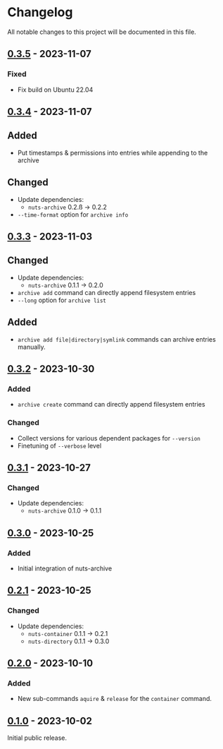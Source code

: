 # Changelog

All notable changes to this project will be documented in this file.

## [0.3.5] - 2023-11-07

### Fixed

- Fix build on Ubuntu 22.04

## [0.3.4] - 2023-11-07

## Added

- Put timestamps & permissions into entries while appending to the archive

## Changed

- Update dependencies:
  * `nuts-archive` 0.2.ß -> 0.2.2
- `--time-format` option for `archive info`

## [0.3.3] - 2023-11-03

## Changed

- Update dependencies:
  * `nuts-archive` 0.1.1 -> 0.2.0
- `archive add` command can directly append filesystem entries
- `--long` option for `archive list`

## Added

- `archive add file|directory|symlink` commands can archive entries manually.

## [0.3.2] - 2023-10-30

### Added

- `archive create` command can directly append filesystem entries

### Changed

- Collect versions for various dependent packages for `--version`
- Finetuning of `--verbose` level

## [0.3.1] - 2023-10-27

### Changed

- Update dependencies:
  * `nuts-archive` 0.1.0 -> 0.1.1

## [0.3.0] - 2023-10-25

### Added

- Initial integration of nuts-archive

## [0.2.1] - 2023-10-25

### Changed

- Update dependencies:
  * `nuts-container` 0.1.1 -> 0.2.1
  * `nuts-directory` 0.1.1 -> 0.3.0

## [0.2.0] - 2023-10-10

### Added

- New sub-commands `aquire` & `release` for the `container` command.

## [0.1.0] - 2023-10-02

Initial public release.

[0.1.0]: https://github.com/drobin/nuts-tool/tree/v0.1.0
[0.2.0]: https://github.com/drobin/nuts-tool/tree/v0.2.0
[0.2.1]: https://github.com/drobin/nuts-tool/tree/v0.2.1
[0.3.0]: https://github.com/drobin/nuts-tool/tree/v0.3.0
[0.3.1]: https://github.com/drobin/nuts-tool/tree/v0.3.1
[0.3.2]: https://github.com/drobin/nuts-tool/tree/v0.3.2
[0.3.3]: https://github.com/drobin/nuts-tool/tree/v0.3.3
[0.3.4]: https://github.com/drobin/nuts-tool/tree/v0.3.4
[0.3.5]: https://github.com/drobin/nuts-tool/tree/v0.3.5
